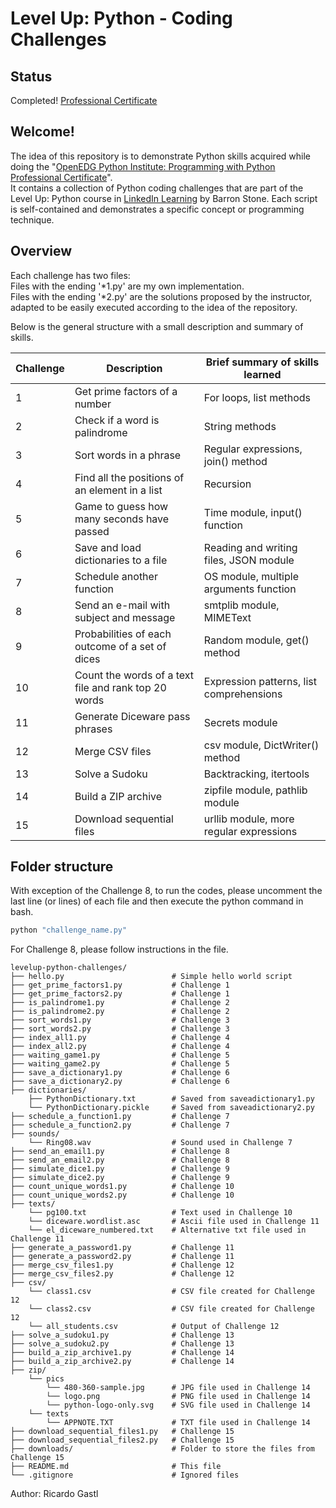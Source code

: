 # Level Up: Python - Coding Challenges

## Status
Completed! [Professional Certificate][url_finished]

## Welcome!

The idea of this repository is to demonstrate Python skills acquired while doing the "[OpenEDG Python Institute: Programming with Python Professional Certificate][url_certificate]".  
It contains a collection of Python coding challenges that are part of the Level Up: Python course in [LinkedIn Learning][url_course] by Barron Stone.
Each script is self-contained and demonstrates a specific concept or programming technique.  

## Overview

Each challenge has two files:  
    Files with the ending '*1.py' are my own implementation.  
    Files with the ending '*2.py' are the solutions proposed by the instructor, adapted to be easily executed according to the idea of the repository.  

Below is the general structure with a small description and summary of skills.  

| Challenge | Description                                          | Brief summary of skills learned          |
|-----------|------------------------------------------------------|------------------------------------------|
| 1         | Get prime factors of a number                        | For loops, list methods                  |
| 2         | Check if a word is palindrome                        | String methods                           |
| 3         | Sort words in a phrase                               | Regular expressions, join() method       |
| 4         | Find all the positions of an element in a list       | Recursion                                |
| 5         | Game to guess how many seconds have passed           | Time module, input() function            |
| 6         | Save and load dictionaries to a file                 | Reading and writing files, JSON module   |
| 7         | Schedule another function                            | OS module, multiple arguments function   |
| 8         | Send an e-mail with subject and message              | smtplib module, MIMEText                 |
| 9         | Probabilities of each outcome of a set of dices      | Random module, get() method              |
|10         | Count the words of a text file and rank top 20 words | Expression patterns, list comprehensions |
|11         | Generate Diceware pass phrases                       | Secrets module                           |
|12         | Merge CSV files                                      | csv module, DictWriter() method          |
|13         | Solve a Sudoku                                       | Backtracking, itertools                  |
|14         | Build a ZIP archive                                  | zipfile module, pathlib module           |
|15         | Download sequential files                            | urllib module, more regular expressions  |

## Folder structure  

With exception of the Challenge 8, to run the codes, please uncomment the last line (or lines) of each file and then execute the python command in bash.  

```bash
python "challenge_name.py"
```  

For Challenge 8, please follow instructions in the file.  

```plaintext
levelup-python-challenges/
├── hello.py                        # Simple hello world script
├── get_prime_factors1.py           # Challenge 1
├── get_prime_factors2.py           # Challenge 1
├── is_palindrome1.py               # Challenge 2
├── is_palindrome2.py               # Challenge 2
├── sort_words1.py                  # Challenge 3
├── sort_words2.py                  # Challenge 3
├── index_all1.py                   # Challenge 4
├── index_all2.py                   # Challenge 4
├── waiting_game1.py                # Challenge 5
├── waiting_game2.py                # Challenge 5
├── save_a_dictionary1.py           # Challenge 6
├── save_a_dictionary2.py           # Challenge 6
├── dictionaries/
    ├── PythonDictionary.txt        # Saved from saveadictionary1.py
    └── PythonDictionary.pickle     # Saved from saveadictionary2.py
├── schedule_a_function1.py         # Challenge 7 
├── schedule_a_function2.py         # Challenge 7
├── sounds/
    └── Ring08.wav                  # Sound used in Challenge 7
├── send_an_email1.py               # Challenge 8
├── send_an_email2.py               # Challenge 8
├── simulate_dice1.py               # Challenge 9
├── simulate_dice2.py               # Challenge 9
├── count_unique_words1.py          # Challenge 10
├── count_unique_words2.py          # Challenge 10
├── texts/
    └── pg100.txt                   # Text used in Challenge 10
    └── diceware.wordlist.asc       # Ascii file used in Challenge 11
    └── el_diceware_numbered.txt    # Alternative txt file used in Challenge 11
├── generate_a_password1.py         # Challenge 11
├── generate_a_password2.py         # Challenge 11
├── merge_csv_files1.py             # Challenge 12
├── merge_csv_files2.py             # Challenge 12
├── csv/
    └── class1.csv                  # CSV file created for Challenge 12
    └── class2.csv                  # CSV file created for Challenge 12
    └── all_students.csv            # Output of Challenge 12
├── solve_a_sudoku1.py              # Challenge 13
├── solve_a_sudoku2.py              # Challenge 13
├── build_a_zip_archive1.py         # Challenge 14
├── build_a_zip_archive2.py         # Challenge 14
├── zip/
    └── pics
        └── 480-360-sample.jpg      # JPG file used in Challenge 14
        └── logo.png                # PNG file used in Challenge 14
        └── python-logo-only.svg    # SVG file used in Challenge 14
    └── texts
        └── APPNOTE.TXT             # TXT file used in Challenge 14
├── download_sequential_files1.py   # Challenge 15
├── download_sequential_files2.py   # Challenge 15
├── downloads/                      # Folder to store the files from Challenge 15
├── README.md                       # This file
└── .gitignore                      # Ignored files
```

[url_course]:https://www.linkedin.com/learning/level-up-python
[url_certificate]:https://www.linkedin.com/learning/paths/openedg-python-institute-programming-with-python-professional-certificate
[url_finished]:https://www.linkedin.com/learning/certificates/d18785f9637401e309fa7d9b3520fdeb5119905cb733f30a6a1e71c39e92bbbe?trk=share_certificate

Author: Ricardo Gastl
